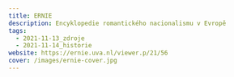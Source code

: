 ```yaml
---
title: ERNIE
description: Encyklopedie romantického nacionalismu v Evropě
tags:
  - 2021-11-13_zdroje
  - 2021-11-14_historie
website: https://ernie.uva.nl/viewer.p/21/56
cover: /images/ernie-cover.jpg
---
```

